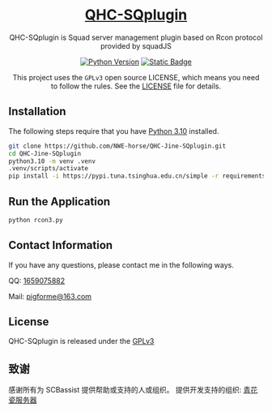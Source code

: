 <div align="center">

  <h1 id="QHC-SQplugin">
    <a href="" target="_blank">QHC-SQplugin</a>
  </h1>
QHC-SQplugin is Squad server management plugin based on Rcon protocol provided by squadJS

[![Python Version](https://img.shields.io/badge/python-v3.11-blue)](https://www.python.org/downloads/release/python-3113/)
[![Static Badge](https://img.shields.io/badge/License-GPLv%203.0-red)](https://github.com/NWE-horse/QHC-SCBassist/edit/master/LICENSE)

This project uses the `GPLv3` open source LICENSE, which means you need to follow the rules. See the [LICENSE](LICENSE) file for details.
</div>


## Installation
The following steps require that you have [Python 3.10](https://www.python.org/downloads/release/python-3100/) installed.
```bash
git clone https://github.com/NWE-horse/QHC-Jine-SQplugin.git
cd QHC-Jine-SQplugin
python3.10 -m venv .venv
.venv/scripts/activate
pip install -i https://pypi.tuna.tsinghua.edu.cn/simple -r requirements.txt
```
## Run the Application
```bash
python rcon3.py
```

## Contact Information
If you have any questions, please contact me in the following ways.

QQ: [1659075882](https://qm.qq.com/q/LCSZ8ZZpcc)

Mail: pigforme@163.com

## License
QHC-SQplugin is released under the [GPLv3](LICENSE)

## 致谢
感谢所有为 SCBassist 提供帮助或支持的人或组织。
提供开发支持的组织:
[青花瓷服务器]()